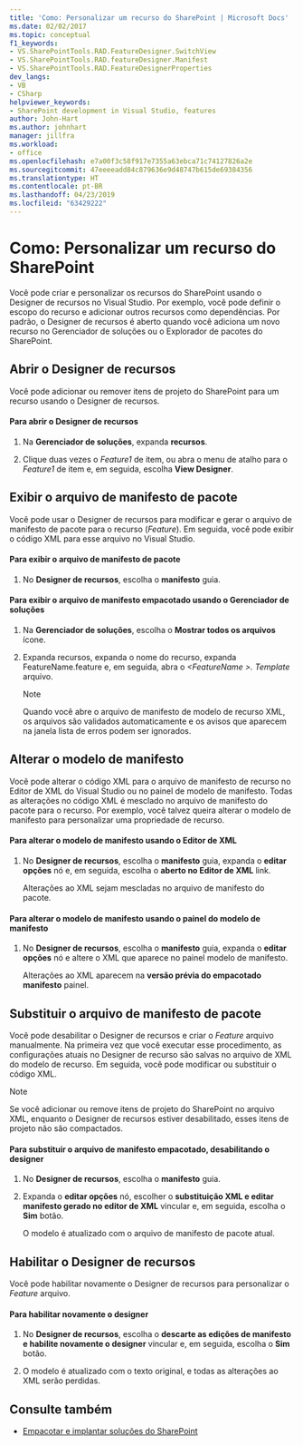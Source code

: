 ```yaml
---
title: 'Como: Personalizar um recurso do SharePoint | Microsoft Docs'
ms.date: 02/02/2017
ms.topic: conceptual
f1_keywords:
- VS.SharePointTools.RAD.FeatureDesigner.SwitchView
- VS.SharePointTools.RAD.featureDesigner.Manifest
- VS.SharePointTools.RAD.FeatureDesignerProperties
dev_langs:
- VB
- CSharp
helpviewer_keywords:
- SharePoint development in Visual Studio, features
author: John-Hart
ms.author: johnhart
manager: jillfra
ms.workload:
- office
ms.openlocfilehash: e7a00f3c58f917e7355a63ebca71c74127826a2e
ms.sourcegitcommit: 47eeeeadd84c879636e9d48747b615de69384356
ms.translationtype: HT
ms.contentlocale: pt-BR
ms.lasthandoff: 04/23/2019
ms.locfileid: "63429222"
---
```

# <a name="how-to-customize-a-sharepoint-feature"></a>Como: Personalizar um recurso do SharePoint
  Você pode criar e personalizar os recursos do SharePoint usando o Designer de recursos no Visual Studio. Por exemplo, você pode definir o escopo do recurso e adicionar outros recursos como dependências. Por padrão, o Designer de recursos é aberto quando você adiciona um novo recurso no Gerenciador de soluções ou o Explorador de pacotes do SharePoint.

## <a name="opening-the-feature-designer"></a>Abrir o Designer de recursos
 Você pode adicionar ou remover itens de projeto do SharePoint para um recurso usando o Designer de recursos.

#### <a name="to-open-the-feature-designer"></a>Para abrir o Designer de recursos

1. Na **Gerenciador de soluções**, expanda **recursos**.

2. Clique duas vezes o *Feature1* de item, ou abra o menu de atalho para o *Feature1* de item e, em seguida, escolha **View Designer**.

## <a name="view-the-packaged-manifest-file"></a>Exibir o arquivo de manifesto de pacote
 Você pode usar o Designer de recursos para modificar e gerar o arquivo de manifesto de pacote para o recurso (*Feature*). Em seguida, você pode exibir o código XML para esse arquivo no Visual Studio.

#### <a name="to-view-the-packaged-manifest-file"></a>Para exibir o arquivo de manifesto de pacote

1. No **Designer de recursos**, escolha o **manifesto** guia.

#### <a name="to-view-the-packaged-manifest-file-by-using-solution-explorer"></a>Para exibir o arquivo de manifesto empacotado usando o Gerenciador de soluções

1. Na **Gerenciador de soluções**, escolha o **Mostrar todos os arquivos** ícone.

2. Expanda recursos, expanda o nome do recurso, expanda FeatureName.feature e, em seguida, abra o  *\<FeatureName >. Template* arquivo.

    > [!NOTE]
    > Quando você abre o arquivo de manifesto de modelo de recurso XML, os arquivos são validados automaticamente e os avisos que aparecem na janela lista de erros podem ser ignorados.

## <a name="change-the-manifest-template"></a>Alterar o modelo de manifesto
 Você pode alterar o código XML para o arquivo de manifesto de recurso no Editor de XML do Visual Studio ou no painel de modelo de manifesto. Todas as alterações no código XML é mesclado no arquivo de manifesto do pacote para o recurso. Por exemplo, você talvez queira alterar o modelo de manifesto para personalizar uma propriedade de recurso.

#### <a name="to-change-the-manifest-template-by-using-the-xml-editor"></a>Para alterar o modelo de manifesto usando o Editor de XML

1. No **Designer de recursos**, escolha o **manifesto** guia, expanda o **editar opções** nó e, em seguida, escolha o **aberto no Editor de XML** link.

     Alterações ao XML sejam mescladas no arquivo de manifesto do pacote.

#### <a name="to-change-the-manifest-template-by-using-the-manifest-template-pane"></a>Para alterar o modelo de manifesto usando o painel do modelo de manifesto

1. No **Designer de recursos**, escolha o **manifesto** guia, expanda o **editar opções** nó e altere o XML que aparece no painel modelo de manifesto.

     Alterações ao XML aparecem na **versão prévia do empacotado manifesto** painel.

## <a name="overwrite-the-packaged-manifest-file"></a>Substituir o arquivo de manifesto de pacote
 Você pode desabilitar o Designer de recursos e criar o *Feature* arquivo manualmente. Na primeira vez que você executar esse procedimento, as configurações atuais no Designer de recurso são salvas no arquivo de XML do modelo de recurso. Em seguida, você pode modificar ou substituir o código XML.

> [!NOTE]
> Se você adicionar ou remove itens de projeto do SharePoint no arquivo XML, enquanto o Designer de recursos estiver desabilitado, esses itens de projeto não são compactados.

#### <a name="to-overwrite-packaged-manifest-file-by-disabling-the-designer"></a>Para substituir o arquivo de manifesto empacotado, desabilitando o designer

1. No **Designer de recursos**, escolha o **manifesto** guia.

2. Expanda o **editar opções** nó, escolher o **substituição XML e editar manifesto gerado no editor de XML** vincular e, em seguida, escolha o **Sim** botão.

     O modelo é atualizado com o arquivo de manifesto de pacote atual.

## <a name="enable-the-feature-designer"></a>Habilitar o Designer de recursos
 Você pode habilitar novamente o Designer de recursos para personalizar o *Feature* arquivo.

#### <a name="to-re-enable-the-designer"></a>Para habilitar novamente o designer

1. No **Designer de recursos**, escolha o **descarte as edições de manifesto e habilite novamente o designer** vincular e, em seguida, escolha o **Sim** botão.

2. O modelo é atualizado com o texto original, e todas as alterações ao XML serão perdidas.

## <a name="see-also"></a>Consulte também
- [Empacotar e implantar soluções do SharePoint](../sharepoint/packaging-and-deploying-sharepoint-solutions.md)
